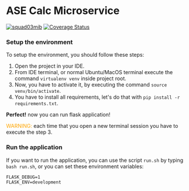 
# ASE Calc Microservice

[![squad03mib](https://circleci.com/gh/squad03mib/calc4testing-skeleton/tree/circleci-project-setup.svg?style=svg)](https://app.circleci.com/pipelines/github/squad03mib/calc4testing-skeleton)
[![Coverage Status](https://coveralls.io/repos/github/PaolinoRossi/calc4testing-skeleton/badge.svg?branch=master)](https://coveralls.io/github/PaolinoRossi/calc4testing-skeleton?branch=master)

### Setup the environment

To setup the environment, you should follow these steps:

1. Open the project in your IDE.
2. From IDE terminal, or normal Ubuntu/MacOS terminal execute the command `virtualenv venv` inside project root.
3. Now, you have to activate it, by executing the command `source venv/bin/activate`.
4. You have to install all requirements, let's do that with `pip install -r requirements.txt`.

**Perfect!** now you can run flask application!

<span style="color:orange">WARNING:</span> each time that you open a new terminal session you have
to execute the step 3.


### Run the application

If you want to run the application, you can use the script `run.sh` by typing `bash run.sh`,
or you can set these environment variables:

```
FLASK_DEBUG=1
FLASK_ENV=development
```
